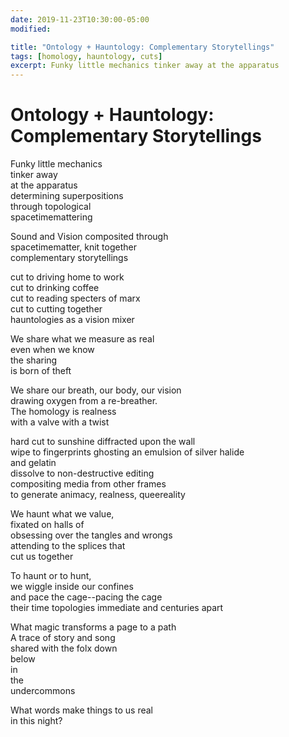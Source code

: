 ```yaml
---
date: 2019-11-23T10:30:00-05:00
modified:

title: "Ontology + Hauntology: Complementary Storytellings"
tags: [homology, hauntology, cuts]
excerpt: Funky little mechanics tinker away at the apparatus
---
```


# Ontology + Hauntology: Complementary Storytellings

Funky little mechanics  
tinker away  
at the apparatus  
determining superpositions  
through topological  
spacetimemattering

Sound and Vision composited through  
spacetimematter, knit together  
complementary storytellings

cut to driving home to work  
cut to drinking coffee  
cut to reading specters of marx  
cut to cutting together  
hauntologies as a vision mixer

We share what we measure as real  
even when we know  
the sharing  
is born of theft

We share our breath, our body, our vision  
drawing oxygen from a re-breather.  
The homology is realness  
with a valve with a twist

hard cut to sunshine diffracted upon the wall  
wipe to fingerprints ghosting an emulsion of silver halide  
and gelatin  
dissolve to non-destructive editing  
compositing media from other frames  
to generate animacy, realness, queereality

We haunt what we value,  
fixated on halls of  
obsessing over the tangles and wrongs  
attending to the splices that  
cut us together

To haunt or to hunt,  
we wiggle inside our confines  
and pace the cage--pacing the cage  
their time topologies immediate and centuries apart

What magic transforms a page to a path  
A trace of story and song  
shared with the folx down  
below  
in  
the  
undercommons

What words make things to us real  
in this night?
